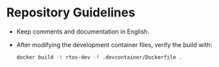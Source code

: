 # Repository Guidelines

* Keep comments and documentation in English.
* After modifying the development container files, verify the build with:

  ```sh
  docker build -t rtos-dev -f .devcontainer/Dockerfile .
  ```
